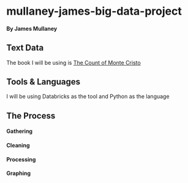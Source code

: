 # mullaney-james-big-data-project
#### By James Mullaney
## Text Data
The book I will be using is [The Count of Monte Cristo](https://www.gutenberg.org/files/1184/1184-0.txt)
## Tools & Languages
I will be using Databricks as the tool and Python as the language
##  The Process
#### Gathering
#### Cleaning
#### Processing
#### Graphing
